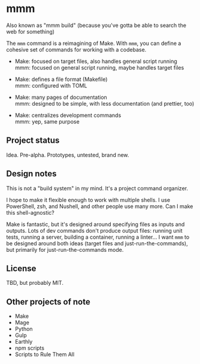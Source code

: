 # mmm

Also known as "mmm build" (because you've gotta be able to search the web for
something)

The `mmm` command is a reimagining of Make. With `mmm`, you can define a
cohesive set of commands for working with a codebase.

- Make: focused on target files, also handles general script running<br>
  mmm: focused on general script running, maybe handles target files

- Make: defines a file format (Makefile)<br>
  mmm: configured with TOML

- Make: many pages of documentation<br>
  mmm: designed to be simple, with less documentation (and prettier, too)

- Make: centralizes development commands<br>
  mmm: yep, same purpose

## Project status

Idea. Pre-alpha. Prototypes, untested, brand new.

## Design notes

This is not a "build system" in my mind. It's a project command organizer.

I hope to make it flexible enough to work with multiple shells. I use
PowerShell, zsh, and Nushell, and other people use many more. Can I make this
shell-agnostic?

Make is fantastic, but it's designed around specifying files as inputs and
outputs. Lots of dev commands don't produce output files: running unit tests,
running a server, building a container, running a linter... I want `mmm` to be
designed around both ideas (target files and just-run-the-commands), but
primarily for just-run-the-commands mode.

## License

TBD, but probably MIT.

## Other projects of note

- Make
- Mage
- Python
- Gulp
- Earthly
- npm scripts
- Scripts to Rule Them All
